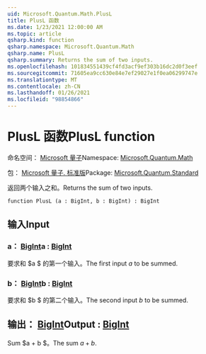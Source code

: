 ```yaml
---
uid: Microsoft.Quantum.Math.PlusL
title: PlusL 函数
ms.date: 1/23/2021 12:00:00 AM
ms.topic: article
qsharp.kind: function
qsharp.namespace: Microsoft.Quantum.Math
qsharp.name: PlusL
qsharp.summary: Returns the sum of two inputs.
ms.openlocfilehash: 101834551439cf4fd3acf9ef303b16dc2d0f3eef
ms.sourcegitcommit: 71605ea9cc630e84e7ef29027e1f0ea06299747e
ms.translationtype: MT
ms.contentlocale: zh-CN
ms.lasthandoff: 01/26/2021
ms.locfileid: "98854866"
---
```

# <a name="plusl-function"></a><span data-ttu-id="a64b3-102">PlusL 函数</span><span class="sxs-lookup"><span data-stu-id="a64b3-102">PlusL function</span></span>

<span data-ttu-id="a64b3-103">命名空间： [Microsoft 量子](xref:Microsoft.Quantum.Math)</span><span class="sxs-lookup"><span data-stu-id="a64b3-103">Namespace: [Microsoft.Quantum.Math](xref:Microsoft.Quantum.Math)</span></span>

<span data-ttu-id="a64b3-104">包： [Microsoft 量子. 标准版](https://nuget.org/packages/Microsoft.Quantum.Standard)</span><span class="sxs-lookup"><span data-stu-id="a64b3-104">Package: [Microsoft.Quantum.Standard](https://nuget.org/packages/Microsoft.Quantum.Standard)</span></span>


<span data-ttu-id="a64b3-105">返回两个输入之和。</span><span class="sxs-lookup"><span data-stu-id="a64b3-105">Returns the sum of two inputs.</span></span>

```qsharp
function PlusL (a : BigInt, b : BigInt) : BigInt
```


## <a name="input"></a><span data-ttu-id="a64b3-106">输入</span><span class="sxs-lookup"><span data-stu-id="a64b3-106">Input</span></span>

### <a name="a--bigint"></a><span data-ttu-id="a64b3-107">a： [BigInt](xref:microsoft.quantum.lang-ref.bigint)</span><span class="sxs-lookup"><span data-stu-id="a64b3-107">a : [BigInt](xref:microsoft.quantum.lang-ref.bigint)</span></span>

<span data-ttu-id="a64b3-108">要求和 $a $ 的第一个输入。</span><span class="sxs-lookup"><span data-stu-id="a64b3-108">The first input $a$ to be summed.</span></span>


### <a name="b--bigint"></a><span data-ttu-id="a64b3-109">b： [BigInt](xref:microsoft.quantum.lang-ref.bigint)</span><span class="sxs-lookup"><span data-stu-id="a64b3-109">b : [BigInt](xref:microsoft.quantum.lang-ref.bigint)</span></span>

<span data-ttu-id="a64b3-110">要求和 $b $ 的第二个输入。</span><span class="sxs-lookup"><span data-stu-id="a64b3-110">The second input $b$ to be summed.</span></span>



## <a name="output--bigint"></a><span data-ttu-id="a64b3-111">输出： [BigInt](xref:microsoft.quantum.lang-ref.bigint)</span><span class="sxs-lookup"><span data-stu-id="a64b3-111">Output : [BigInt](xref:microsoft.quantum.lang-ref.bigint)</span></span>

<span data-ttu-id="a64b3-112">Sum $a + b $。</span><span class="sxs-lookup"><span data-stu-id="a64b3-112">The sum $a + b$.</span></span>